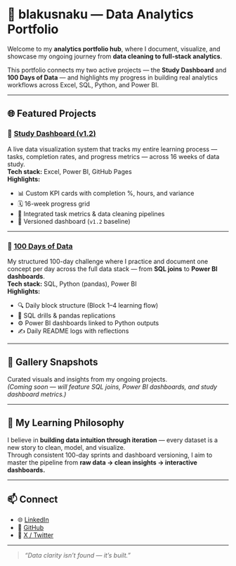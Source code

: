 # 🧠 blakusnaku — Data Analytics Portfolio

Welcome to my **analytics portfolio hub**, where I document, visualize, and showcase my ongoing journey from **data cleaning to full-stack analytics**.

This portfolio connects my two active projects — the **Study Dashboard** and **100 Days of Data** — and highlights my progress in building real analytics workflows across Excel, SQL, Python, and Power BI.

---

## 🌐 Featured Projects

### 🧩 [Study Dashboard (v1.2)](https://github.com/blakusnaku/blakusnaku-study-dashboard)
A live data visualization system that tracks my entire learning process — tasks, completion rates, and progress metrics — across 16 weeks of data study.  
**Tech stack:** Excel, Power BI, GitHub Pages  
**Highlights:**
- 📊 Custom KPI cards with completion %, hours, and variance  
- 🗓️ 16-week progress grid  
- 🧮 Integrated task metrics & data cleaning pipelines  
- 🧾 Versioned dashboard (`v1.2` baseline)

---

### 📅 [100 Days of Data](https://github.com/blakusnaku/blakusnaku-100-days-of-data)
My structured 100-day challenge where I practice and document one concept per day across the full data stack — from **SQL joins** to **Power BI dashboards**.  
**Tech stack:** SQL, Python (pandas), Power BI  
**Highlights:**
- 🔍 Daily block structure (Block 1–4 learning flow)  
- 🧠 SQL drills & pandas replications  
- ⚙️ Power BI dashboards linked to Python outputs  
- ✍️ Daily README logs with reflections

---

## 🧮 Gallery Snapshots
Curated visuals and insights from my ongoing projects.  
*(Coming soon — will feature SQL joins, Power BI dashboards, and study dashboard metrics.)*

---

## 🧠 My Learning Philosophy
I believe in **building data intuition through iteration** — every dataset is a new story to clean, model, and visualize.  
Through consistent 100-day sprints and dashboard versioning, I aim to master the pipeline from **raw data → clean insights → interactive dashboards.**

---

## 📫 Connect
- 🌐 [LinkedIn](https://linkedin.com/in/jp-malit)  
- 🐙 [GitHub](https://github.com/blakusnaku)  
- 🧵 [X / Twitter](https://x.com/blakusnaku)

---

> _“Data clarity isn’t found — it’s built.”_
